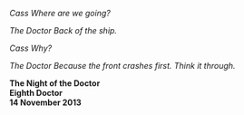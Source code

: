 _Cass_ _Where are we going?_

_The Doctor_ _Back of the ship._

_Cass_ _Why?_

_The Doctor_ _Because the front crashes first. Think it through._

**The Night of the Doctor  
Eighth Doctor  
14 November 2013**